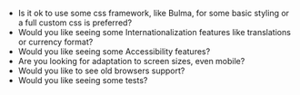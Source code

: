 - Is it ok to use some css framework, like Bulma, for some basic styling or a full custom css is preferred?
- Would you like seeing some Internationalization features like translations or currency format?
- Would you like seeing some Accessibility features?
- Are you looking for adaptation to screen sizes, even mobile?
- Would you like to see old browsers support?
- Would you like seeing some tests?

